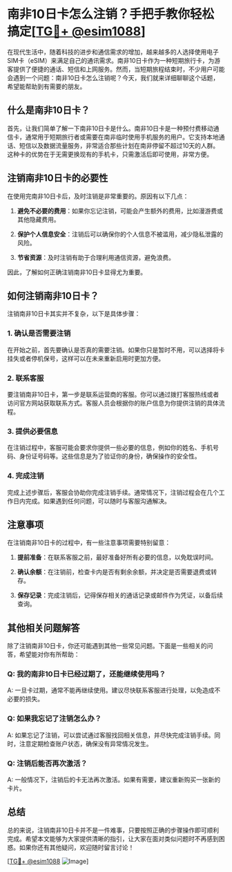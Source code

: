 # 南非10日卡怎么注销？手把手教你轻松搞定[[TG💪+ @esim1088](https://t.me/s/esim1088)]

在现代生活中，随着科技的进步和通信需求的增加，越来越多的人选择使用电子SIM卡（eSIM）来满足自己的通讯需求。南非10日卡作为一种短期旅行卡，为游客提供了便捷的通话、短信和上网服务。然而，当短期旅程结束时，不少用户可能会遇到一个问题：南非10日卡怎么注销呢？今天，我们就来详细聊聊这个话题，希望能帮助到有需要的朋友。

## 什么是南非10日卡？

首先，让我们简单了解一下南非10日卡是什么。南非10日卡是一种预付费移动通信卡，通常用于短期旅行者或需要在南非临时使用手机服务的用户。它支持本地通话、短信以及数据流量服务，非常适合那些计划在南非停留不超过10天的人群。这种卡的优势在于无需更换现有的手机卡，只需激活后即可使用，非常方便。

## 注销南非10日卡的必要性

在使用完南非10日卡后，及时注销是非常重要的。原因有以下几点：

1. **避免不必要的费用**：如果你忘记注销，可能会产生额外的费用，比如漫游费或其他隐藏费用。
   
2. **保护个人信息安全**：注销后可以确保你的个人信息不被滥用，减少隐私泄露的风险。
   
3. **节省资源**：及时注销有助于合理利用通信资源，避免浪费。

因此，了解如何正确注销南非10日卡显得尤为重要。

## 如何注销南非10日卡？

注销南非10日卡其实并不复杂，以下是具体步骤：

### 1. 确认是否需要注销

在开始之前，首先要确认是否真的需要注销。如果你只是暂时不用，可以选择将卡挂失或者停机保号，这样可以在未来重新启用时更加方便。

### 2. 联系客服

要注销南非10日卡，第一步是联系运营商的客服。你可以通过拨打客服热线或者访问官方网站获取联系方式。客服人员会根据你的账户信息为你提供注销的具体流程。

### 3. 提供必要信息

在注销过程中，客服可能会要求你提供一些必要的信息，例如你的姓名、手机号码、身份证号码等。这些信息是为了验证你的身份，确保操作的安全性。

### 4. 完成注销

完成上述步骤后，客服会协助你完成注销手续。通常情况下，注销过程会在几个工作日内完成。如果遇到任何问题，可以随时与客服沟通解决。

## 注意事项

在注销南非10日卡的过程中，有一些注意事项需要特别留意：

1. **提前准备**：在联系客服之前，最好准备好所有必要的信息，以免耽误时间。
   
2. **确认余额**：在注销前，检查卡内是否有剩余余额，并决定是否需要退费或转存。
   
3. **保存记录**：完成注销后，记得保存相关的通话记录或邮件作为凭证，以备后续查询。

## 其他相关问题解答

除了注销南非10日卡，你还可能遇到其他一些常见问题。下面是一些相关的问答，希望能对你有所帮助：

### Q: 我的南非10日卡已经过期了，还能继续使用吗？

A: 一旦卡过期，通常不能再继续使用。建议尽快联系客服进行处理，以免造成不必要的损失。

### Q: 如果我忘记了注销怎么办？

A: 如果忘记了注销，可以尝试通过客服找回相关信息，并尽快完成注销手续。同时，注意定期检查账户状态，确保没有异常情况发生。

### Q: 注销后能否再次激活？

A: 一般情况下，注销后的卡无法再次激活。如果有需要，建议重新购买一张新的卡片。

## 总结

总的来说，注销南非10日卡并不是一件难事，只要按照正确的步骤操作即可顺利完成。希望本文能够为大家提供清晰的指引，让大家在面对类似问题时不再感到困惑。如果你还有其他疑问，欢迎随时留言讨论！

[[TG💪+ @esim1088](https://t.me/s/esim1088) ![Image](https://i.postimg.cc/4NQfJmqS/Snipaste-2025-05-13-00-14-12.png)]